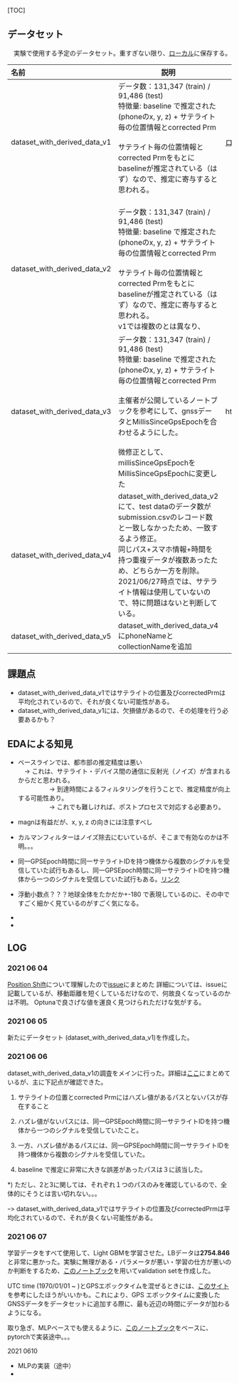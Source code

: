 [TOC]



## データセット

　実験で使用する予定のデータセット。重すぎない限り、[ローカル](/home/ryuichi/kaggle/competition/2021_05_Outdoor/data/input/selfmade_dataset)に保存する。



| 名前                         | 説明                                                         | Ref                                                          |
| :--------------------------- | ------------------------------------------------------------ | ------------------------------------------------------------ |
| dataset_with_derived_data_v1 | データ数：131,347 (train) / 91,486 (test)<br>特徴量: baseline で推定された(phoneのx, y, z) + サテライト毎の位置情報とcorrected Prm<br /><br />サテライト毎の位置情報とcorrected Prmをもとにbaselineが推定されている（はず）なので、推定に寄与すると思われる。<br><br> | [ローカルノートブック](http://localhost:9000/notebooks/analysis/Other_notebook/dataset_with_derived_data_v1.ipynb) |
| dataset_with_derived_data_v2 | データ数：131,347 (train) / 91,486 (test)<br/>特徴量: baseline で推定された(phoneのx, y, z) + サテライト毎の位置情報とcorrected Prm<br /><br />サテライト毎の位置情報とcorrected Prmをもとにbaselineが推定されている（はず）なので、推定に寄与すると思われる。<br/>v1では複数のとは異なり、 |                                                              |
| dataset_with_derived_data_v3 | データ数：131,347 (train) / 91,486 (test)<br/>特徴量: baseline で推定された(phoneのx, y, z) + サテライト毎の位置情報とcorrected Prm<br /><br />主催者が公開しているノートブックを参考にして、gnssデータとMillisSinceGpsEpochを合わせるようにした。<br /><br />微修正として、millisSinceGpsEpochをMillisSinceGpsEpochに変更した | http://localhost:9000/notebooks/analysis/dataset/dataset_with_derived_data_v3.ipynb |
| dataset_with_derived_data_v4 | dataset_with_derived_data_v2にて、test dataのデータ数がsubmission.csvのレコード数と一致しなかったため、一致するよう修正。<br>同じパス+スマホ情報+時間を持つ重複データが複数あったため、どちらか一方を削除。2021/06/27時点では、サテライト情報は使用していないので、特に問題はないと判断している。 |                                                              |
| dataset_with_derived_data_v5 | dataset_with_derived_data_v4にphoneNameとcollectionNameを追加 |                                                              |





## 課題点

- dataset_with_derived_data_v1ではサテライトの位置及びcorrectedPrmは平均化されているので、それが良くない可能性がある。
- dataset_with_derived_data_v1には、欠損値があるので、その処理を行う必要あるかも？


## EDAによる知見

- ベースラインでは、都市部の推定精度は悪い<br>
　-> これは、サテライト・デバイス間の通信に反射光（ノイズ）が含まれるからだと思われる。<br>
　　　　　-> 到達時間によるフィルタリングを行うことで、推定精度が向上する可能性あり。<br>
　　　　　-> これでも難しければ、ポストプロセスで対応する必要あり。<br>
- magnは有益だが、x, y, z の向きには注意すべし
- カルマンフィルターはノイズ除去にむいているが、そこまで有効なのかは不明。。。
- 同一GPSEpoch時間に同一サテライトIDを持つ機体から複数のシグナルを受信していた試行もあるし、同一GPSEpoch時間に同一サテライトIDを持つ機体から一つのシグナルを受信していた試行もある。[リンク](https://github.com/RyuichiHashimoto/2021_05_outdoor/issues/15)

- 浮動小数点？？？地球全体をたかだか+-180 で表現しているのに、その中ですごく細かく見ているのがすごく気になる。
- 
- 

## LOG

### 2021 06 04

[Position Shift](https://www.kaggle.com/wrrosa/gsdc-position-shift)について理解したので[issue](https://github.com/RyuichiHashimoto/2021_05_outdoor/issues/11)にまとめた
詳細については、issueに記載しているが、移動距離を短くしているだけなので、何故良くなっているのかは不明。
Optunaで良さげな値を運良く見つけられただけな気がする。

### 2021 06 05 

新たにデータセット (dataset_with_derived_data_v1)を作成した。

### 2021 06 06

dataset_with_derived_data_v1の調査をメインに行った。詳細は[ここ](https://github.com/RyuichiHashimoto/2021_05_outdoor/issues/15)にまとめているが、主に下記点が確認できた。

1. サテライトの位置とcorrected Prmにはハズレ値があるパスとないパスが存在すること

2. ハズレ値がないパスには、同一GPSEpoch時間に同一サテライトIDを持つ機体から一つのシグナルを受信していたこと。

3. 一方、ハズレ値があるパスには、同一GPSEpoch時間に同一サテライトIDを持つ機体から複数のシグナルを受信していた。
4. baseline で推定に非常に大きな誤差があったパスは３に該当した。

*) ただし、2と3に関しては、それぞれ１つのパスのみを確認しているので、全体的にそうとは言い切れない。。。

ｰ> dataset_with_derived_data_v1ではサテライトの位置及びcorrectedPrmは平均化されているので、それが良くない可能性がある。

### 2021 06 07

学習データをすべて使用して、Light GBMを学習させた。LBデータは**2754.846**と非常に悪かった。実験に無理がある・パラメータが悪い・学習の仕方が悪いのか判断をするため、[このノートブック](http://localhost:9000/notebooks/analysis/first_EDA/Ground_path/select%20validation%20set.ipynb)を用いてvalidation setを作成した。

UTC time (1970/01/01 ~ )とGPSエポックタイムを混ぜるときには、[このサイト](https://pandas.pydata.org/pandas-docs/stable/reference/api/pandas.merge_asof.html)を参考にしたほうがいいかも。これにより、GPS エポックタイムに変換したGNSSデータをデータセットに追加する際に、最も近辺の時間にデータが加わるようになる。

取り急ぎ、MLPベースでも使えるように、[このノートブック](https://www.kaggle.com/ebinan92/time-series-rnn-xy-prediction)をベースに、pytorchで実装途中。。。

2021 0610

- MLPの実装（途中）
- 











